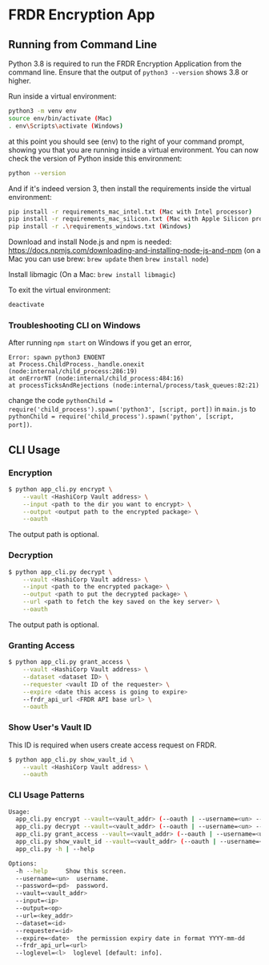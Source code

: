# FRDR Encryption App

## Running from Command Line

Python 3.8 is required to run the FRDR Encryption Application from the command line. Ensure that the output of `python3 --version` shows 3.8 or higher.  

Run inside a virtual environment:
```sh
python3 -m venv env
source env/bin/activate (Mac)
. env\Scripts\activate (Windows)
```
at this point you should see (env) to the right of your command prompt, showing you that you are running inside a virtual environment.  You can now check the version of Python inside this environment:
```sh
python --version
```
And if it's indeed version 3, then install the requirements inside the virtual environment:
```sh
pip install -r requirements_mac_intel.txt (Mac with Intel processor)
pip install -r requirements_mac_silicon.txt (Mac with Apple Silicon processor)
pip install -r .\requirements_windows.txt (Windows)
```

Download and install Node.js and npm is needed: https://docs.npmjs.com/downloading-and-installing-node-js-and-npm (on a Mac you can use brew: `brew update` then `brew install node`)

Install libmagic (On a Mac: `brew install libmagic`)

To exit the virtual environment:
```sh
deactivate
```

### Troubleshooting CLI on Windows
After running `npm start` on Windows if you get an error, 
```
Error: spawn python3 ENOENT
at Process.ChildProcess._handle.onexit (node:internal/child_process:286:19)
at onErrorNT (node:internal/child_process:484:16)
at processTicksAndRejections (node:internal/process/task_queues:82:21)
```
change the code `pythonChild = require('child_process').spawn('python3', [script, port])` in `main.js` to `pythonChild = require('child_process').spawn('python', [script, port])`.

## CLI Usage

### Encryption
```sh
$ python app_cli.py encrypt \
    --vault <HashiCorp Vault address> \
    --input <path to the dir you want to encrypt> \
    --output <output path to the encrypted package> \
    --oauth
```
The output path is optional.

### Decryption
```sh
$ python app_cli.py decrypt \
    --vault <HashiCorp Vault address> \
    --input <path to the encrypted package> \
    --output <path to put the decrypted package> \
    --url <path to fetch the key saved on the key server> \
    --oauth
```
The output path is optional.

### Granting Access
```sh
$ python app_cli.py grant_access \
    --vault <HashiCorp Vault address> \
    --dataset <dataset ID> \
    --requester <vault ID of the requester> \
    --expire <date this access is going to expire>
    --frdr_api_url <FRDR API base url> \
    --oauth
```

### Show User's Vault ID
This ID is required when users create access request on FRDR.
```sh
$ python app_cli.py show_vault_id \
    --vault <HashiCorp Vault address> \
    --oauth
```

### CLI Usage Patterns
```sh
Usage:
  app_cli.py encrypt --vault=<vault_addr> (--oauth | --username=<un> --password=<pd>) --input=<ip> [--output=<op>] [--loglevel=<l>]
  app_cli.py decrypt --vault=<vault_addr> (--oauth | --username=<un> --password=<pd>) --input=<ip> --url=<key_addr> [--output=<op>] [--loglevel=<l>]
  app_cli.py grant_access --vault=<vault_addr> (--oauth | --username=<un> --password=<pd>) --dataset=<id> --requester=<id> --expire=<date> [--frdr_api_url=<url>] [--loglevel=<l>]
  app_cli.py show_vault_id --vault=<vault_addr> (--oauth | --username=<un> --password=<pd>)
  app_cli.py -h | --help

Options:
  -h --help     Show this screen.
  --username=<un>  username.
  --password=<pd>  password.
  --vault=<vault_addr>
  --input=<ip>
  --output=<op>
  --url=<key_addr>
  --dataset=<id>
  --requester=<id>
  --expire=<date>  the permission expiry date in format YYYY-mm-dd
  --frdr_api_url=<url>
  --loglevel=<l>  loglevel [default: info].
```
